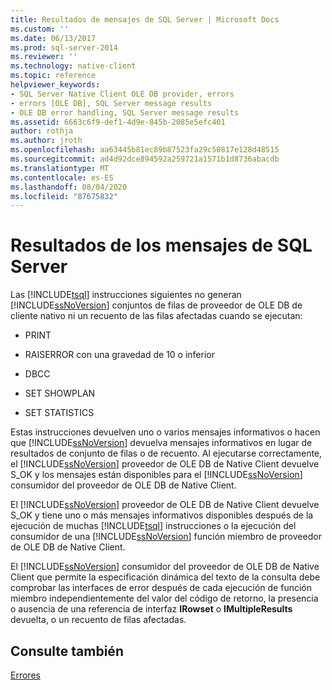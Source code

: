 ```yaml
---
title: Resultados de mensajes de SQL Server | Microsoft Docs
ms.custom: ''
ms.date: 06/13/2017
ms.prod: sql-server-2014
ms.reviewer: ''
ms.technology: native-client
ms.topic: reference
helpviewer_keywords:
- SQL Server Native Client OLE DB provider, errors
- errors [OLE DB], SQL Server message results
- OLE DB error handling, SQL Server message results
ms.assetid: 6663c6f9-def1-4d9e-845b-2085e5efc401
author: rothja
ms.author: jroth
ms.openlocfilehash: aa63445b81ec89b87523fa29c50817e128d48515
ms.sourcegitcommit: ad4d92dce894592a259721a1571b1d8736abacdb
ms.translationtype: MT
ms.contentlocale: es-ES
ms.lasthandoff: 08/04/2020
ms.locfileid: "87675832"
---
```

# <a name="sql-server-message-results"></a>Resultados de los mensajes de SQL Server
  Las [!INCLUDE[tsql](../../includes/tsql-md.md)] instrucciones siguientes no generan [!INCLUDE[ssNoVersion](../../includes/ssnoversion-md.md)] conjuntos de filas de proveedor de OLE DB de cliente nativo ni un recuento de las filas afectadas cuando se ejecutan:  
  
-   PRINT  
  
-   RAISERROR con una gravedad de 10 o inferior  
  
-   DBCC  
  
-   SET SHOWPLAN  
  
-   SET STATISTICS  
  
 Estas instrucciones devuelven uno o varios mensajes informativos o hacen que [!INCLUDE[ssNoVersion](../../includes/ssnoversion-md.md)] devuelva mensajes informativos en lugar de resultados de conjunto de filas o de recuento. Al ejecutarse correctamente, el [!INCLUDE[ssNoVersion](../../includes/ssnoversion-md.md)] proveedor de OLE DB de Native Client devuelve S_OK y los mensajes están disponibles para el [!INCLUDE[ssNoVersion](../../includes/ssnoversion-md.md)] consumidor del proveedor de OLE DB de Native Client.  
  
 El [!INCLUDE[ssNoVersion](../../includes/ssnoversion-md.md)] proveedor de OLE DB de Native Client devuelve S_OK y tiene uno o más mensajes informativos disponibles después de la ejecución de muchas [!INCLUDE[tsql](../../includes/tsql-md.md)] instrucciones o la ejecución del consumidor de una [!INCLUDE[ssNoVersion](../../includes/ssnoversion-md.md)] función miembro de proveedor de OLE DB de Native Client.  
  
 El [!INCLUDE[ssNoVersion](../../includes/ssnoversion-md.md)] consumidor del proveedor de OLE DB de Native Client que permite la especificación dinámica del texto de la consulta debe comprobar las interfaces de error después de cada ejecución de función miembro independientemente del valor del código de retorno, la presencia o ausencia de una referencia de interfaz **IRowset** o **IMultipleResults** devuelta, o un recuento de filas afectadas.  
  
## <a name="see-also"></a>Consulte también  
 [Errores](errors.md)  
  
  
